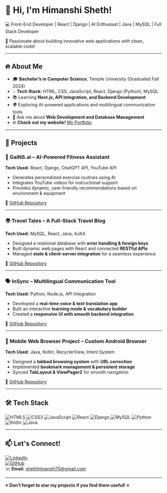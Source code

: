 # 👋 Hi, I'm Himanshi Sheth!  
💻 Front-End Developer | React | Django | AI Enthusiast | Java | MySQL | Full Stack Developer

🚀 Passionate about building innovative web applications with clean, scalable code!  

---

## 🔥 About Me  
- 🎓 **Bachelor’s in Computer Science**, Temple University (Graduated Fall 2024)  
- 💡 **Tech Stack:** HTML, CSS, JavaScript, React, Django (Python), MySQL  
- 📚 Learning **Next.js, API Integration, and Backend Development**  
- 🌍 Exploring AI-powered applications and multilingual communication tools  
- 💬 Ask me about **Web Development and Database Management**
- 🌐 **Check out my website!** [My Portfolio](https://hks30.github.io/portfolio/)

---

## 🌟 Projects  
### 🚀 **GaiNS.ai** – AI-Powered Fitness Assistant  
**Tech Used:** React, Django, ChatGPT API, YouTube API  
- Generates personalized exercise routines using AI  
- Integrates YouTube videos for instructional support  
- Provides dynamic, user-friendly recommendations based on environment & equipment  

🔗 [GitHub Repository](https://github.com/Hks30/GaiNS.ai.git)  

---

### 🌍 **Travel Tales** – A Full-Stack Travel Blog  
**Tech Used:** MySQL, React, Java, AJAX  
- Designed a relational database with **error handling & foreign keys**  
- Built dynamic web pages with React and connected **RESTful APIs**  
- Managed **state & client-server integration** for a seamless experience  

🔗 [GitHub Repository](https://github.com/Hks30/Travel-Tales.git)  

---

### 🗣️ **InSync** – Multilingual Communication Tool  
**Tech Used:** Python, Node.js, API Integration  
- Developed a **real-time voice & text translation app**  
- Built an interactive **learning mode & vocabulary builder**  
- Created a **responsive UI with smooth backend integration**  

🔗 [GitHub Repository](https://github.com/capstone-projects-2024-fall/aldwairi-projects-insync-language-translator.git)  

---

### 📱 **Mobile Web Browser Project** – Custom Android Browser  
**Tech Used:** Java, Kotlin, RecyclerView, Intent System  
- Designed a **tabbed browsing system** with **URL correction**  
- Implemented **bookmark management & persistent storage**  
- Synced **TabLayout & ViewPager2** for smooth navigation  

🔗 [GitHub Repository](https://github.com/Hks30/MobileBrowser.git)  

---

## 🛠️ **Tech Stack**  
![HTML5](https://img.shields.io/badge/HTML5-%23E34F26.svg?style=flat-square&logo=html5&logoColor=white)
![CSS3](https://img.shields.io/badge/CSS3-%231572B6.svg?style=flat-square&logo=css3&logoColor=white)
![JavaScript](https://img.shields.io/badge/JavaScript-%23F7DF1E.svg?style=flat-square&logo=javascript&logoColor=black)
![React](https://img.shields.io/badge/React-%2361DAFB.svg?style=flat-square&logo=react&logoColor=black)
![Django](https://img.shields.io/badge/Django-%23092E20.svg?style=flat-square&logo=django&logoColor=white)
![MySQL](https://img.shields.io/badge/MySQL-%2300f.svg?style=flat-square&logo=mysql&logoColor=white)
![Python](https://img.shields.io/badge/Python-%233776AB.svg?style=flat-square&logo=python&logoColor=white)
![Kotlin](https://img.shields.io/badge/Kotlin-%230095D5.svg?style=flat-square&logo=kotlin&logoColor=white)
![Java](https://img.shields.io/badge/Java-%23ED8B00.svg?style=flat-square&logo=java&logoColor=white)

---

## 📫 **Let's Connect!**  
[![LinkedIn](https://img.shields.io/badge/LinkedIn-%230077B5.svg?style=flat-square&logo=linkedin&logoColor=white)](https://www.linkedin.com/in/himanshi-sheth-423627257/)  
[![GitHub](https://img.shields.io/badge/GitHub-%23181717.svg?style=flat-square&logo=github&logoColor=white)](https://github.com/Hks30)  
✉️ **Email:** shethhimanshi75@gmail.com  

---

**⭐ Don’t forget to star my projects if you find them useful! ⭐**  
